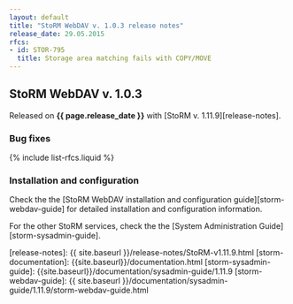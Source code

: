 ```yaml
---
layout: default
title: "StoRM WebDAV v. 1.0.3 release notes"
release_date: 29.05.2015
rfcs:
- id: STOR-795
  title: Storage area matching fails with COPY/MOVE
---
```


## StoRM WebDAV v. 1.0.3

Released on **{{ page.release_date }}** with [StoRM v. 1.11.9][release-notes].

### Bug fixes

{% include list-rfcs.liquid %}

### Installation and configuration

Check the the [StoRM WebDAV installation and configuration guide][storm-webdav-guide]
for detailed installation and configuration information.

For the other StoRM services, check the the [System Administration
Guide][storm-sysadmin-guide].

[release-notes]: {{ site.baseurl }}/release-notes/StoRM-v1.11.9.html
[storm-documentation]: {{site.baseurl}}/documentation.html
[storm-sysadmin-guide]: {{site.baseurl}}/documentation/sysadmin-guide/1.11.9
[storm-webdav-guide]: {{ site.baseurl }}/documentation/sysadmin-guide/1.11.9/storm-webdav-guide.html

